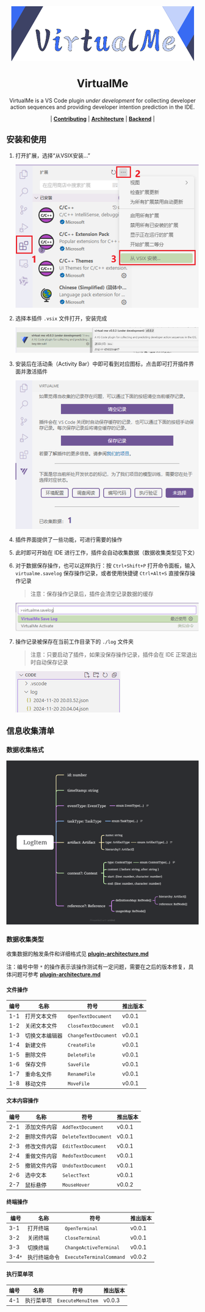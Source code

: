 <div align="center" >
<img src="./res/img/banner2.png"/>
</div>


<h1 align="center">VirtualMe</h1>

<div align="center" >
<p>VirtualMe is a VS Code plugin <i>under development</i> for collecting developer action sequences and providing developer intention prediction in the IDE.</p></div>
<div align="center" >
<p>
| <a href="https://github.com/iseg-ide-sub1/virtual-me/blob/main/res/docs/contributing.md"><b>Contributing</b></a> | <a href="https://github.com/iseg-ide-sub1/virtual-me/blob/main/res/docs/plugin-architecture.md"><b>Architecture</b></a> | <a href="https://github.com/iseg-ide-sub1/virtualme-backend"><b>Backend</b></a> |
</p>
</div>


## 安装和使用

1. 打开扩展，选择“从VSIX安装...”

   ![img01](./res/img/guide/01.png)
   
2. 选择本插件 `.vsix` 文件打开，安装完成

   ![img02](./res/img/guide/02.png)
   
3. 安装后在活动条（Activity Bar）中即可看到对应图标，点击即可打开插件界面并激活插件
   
   ![](./res/img/guide/03.png)
   
3. 插件界面提供了一些功能，可进行需要的操作
   
5. 此时即可开始在 IDE 进行工作，插件会自动收集数据（数据收集类型见下文）

5. 对于数据保存操作，也可以这样执行：按 `Ctrl+Shift+P` 打开命令面板，输入 `virtualme.savelog` 保存操作记录，或者使用快捷键 `Ctrl+Alt+S` 直接保存操作记录
   > 注意：保存操作记录后，插件会清空记录数据的缓存

   ![img04](./res/img/guide/04.png)
   
6. 操作记录被保存在当前工作目录下的 `./log` 文件夹

   > 注意：只要启动了插件，如果没保存操作记录，插件会在 IDE 正常退出时自动保存记录

   ![img05](./res/img/guide/05.png)

## 信息收集清单

### 数据收集格式

![](./res/raw/log-item-surface.png)

### 数据收集类型

收集数据的触发条件和详细格式见 [**plugin-architecture.md**](./res/docs/plugin-architecture.md)

注：编号中带 `*` 的操作表示该操作测试有一定问题，需要在之后的版本修复，具体问题可参考 [**plugin-architecture.md**](./res/docs/plugin-architecture.md)

#### 文件操作

| 编号 | 名称           | 符号                 | 推出版本 |
| ---- | -------------- | -------------------- | -------- |
| 1-1  | 打开文本文件   | `OpenTextDocument`   | v0.0.1   |
| 1-2  | 关闭文本文件   | `CloseTextDocument`  | v0.0.1   |
| 1-3  | 切换文本编辑器 | `ChangeTextDocument` | v0.0.1   |
| 1-4  | 新建文件       | `CreateFile`         | v0.0.1   |
| 1-5  | 删除文件       | `DeleteFile`         | v0.0.1   |
| 1-6  | 保存文件       | `SaveFile`           | v0.0.1   |
| 1-7  | 重命名文件     | `RenameFile`         | v0.0.1   |
| 1-8  | 移动文件       | `MoveFile`           | v0.0.1   |

#### 文本内容操作

| 编号 | 名称         | 符号                 | 推出版本 |
| ---- | ------------ | -------------------- | -------- |
| 2-1  | 添加文件内容 | `AddTextDocument`    | v0.0.1   |
| 2-2  | 删除文件内容 | `DeleteTextDocument` | v0.0.1   |
| 2-3  | 修改文件内容 | `EditTextDocument`   | v0.0.1   |
| 2-4  | 重做文件内容 | `RedoTextDocument`   | v0.0.1   |
| 2-5  | 撤销文件内容 | `UndoTextDocument`   | v0.0.1   |
| 2-6  | 选中文本     | `SelectText`         | v0.0.1   |
| 2-7  | 鼠标悬停     | `MouseHover`         | v0.0.2   |

#### 终端操作

| 编号   | 名称         | 符号                     | 推出版本 |
| ------ | ------------ | ------------------------ | -------- |
| 3-1    | 打开终端     | `OpenTerminal`           | v0.0.1   |
| 3-2    | 关闭终端     | `CloseTerminal`          | v0.0.1   |
| 3-3    | 切换终端     | `ChangeActiveTerminal`   | v0.0.1   |
| 3-4`*` | 执行终端命令 | `ExecuteTerminalCommand` | v0.0.2   |

#### 执行菜单项

| 编号 | 名称       | 符号              | 推出版本 |
| ---- | ---------- | ----------------- | -------- |
| 4-1  | 执行菜单项 | `ExecuteMenuItem` | v0.0.3   |

